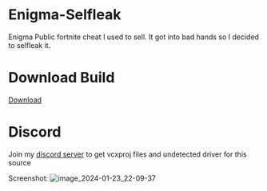 
# Enigma-Selfleak
Enigma Public fortnite cheat I used to sell. It got into bad hands so I decided to selfleak it.

# Download Build
[Download](https://discord.gg/Z6dPmJ3H6u)

# Discord
Join my [discord server](https://discord.gg/Z6dPmJ3H6u) to get vcxproj files and undetected driver for this source

Screenshot:
![image_2024-01-23_22-09-37](https://github.com/user-attachments/assets/b0d2aca1-522b-4114-ac6b-afcf16dec024)
